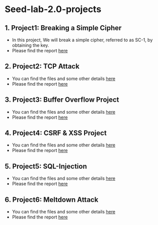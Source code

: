 # Seed-lab-2.0-projects

## 1. Project1: Breaking a Simple Cipher
- In this project, We will break a simple cipher, referred to as SC-1, by obtaining the key. <br/>
- Please find the report [here](https://github.com/ramesh-adhikari/seed-lab-2.0-projects/blob/main/Project1-%20Breaking%20a%20Simple%20Cipher/project_1_report_pdf.pdf)

## 2. Project2: TCP Attack
- You can find the files and some other details [here](https://seedsecuritylabs.org/Labs_20.04/Networking/TCP_Attacks/)  <br/>
- Please find the report [here](https://github.com/ramesh-adhikari/seed-lab-2.0-projects/blob/main/Project2-%20TCP%20Attacks/Project2%20Report.pdf)


## 3. Project3: Buffer Overflow Project
- You can find the files and some other details [here](https://seedsecuritylabs.org/Labs_20.04/Software/Buffer_Overflow_Setuid/) <br/>
- Please find the report [here](https://github.com/ramesh-adhikari/seed-lab-2.0-projects/blob/main/Project3-Buffer%20Overflow%20Attack%20Lab%20(Server)%20/Project3%20Buffer%20Overflow%20Attack%20Lab%20(Server%20Version)%20Report.pdf)

## 4. Project4: CSRF & XSS Project
- You can find the files and some other details [here](https://seedsecuritylabs.org/Labs_20.04/Web/Web_CSRF_Elgg/) <br/>
- Please find the report [here](https://github.com/ramesh-adhikari/seed-lab-2.0-projects/blob/main/Project4-%20Request%20Forgery%20(CSRF)%20Attack%20Lab%20/Project4-%20Request%20Forgery%20(CSRF)%20Attack%20Lab%20Report.pdf)

## 5. Project5: SQL-Injection
- You can find the files and some other details [here](https://seedsecuritylabs.org/Labs_20.04/Web/Web_SQL_Injection/) <br/>
- Please find the report [here](https://github.com/ramesh-adhikari/seed-lab-2.0-projects/blob/main/Project5-%20SQL%20Injection%20Attack%20Lab/Project5-%20SQL%20Injection%20Attack%20Lab%20Report.pdf)

## 6. Project6: Meltdown Attack
- You can find the files and some other details [here](https://seedsecuritylabs.org/Labs_20.04/System/Meltdown_Attack/) <br/>
- Please find the report [here](https://github.com/ramesh-adhikari/seed-lab-2.0-projects/blob/main/Project6-%20Meltdown_Attack/Project6%20-%20Meltdown%20Attack%20Lab%20Report.pdf)

